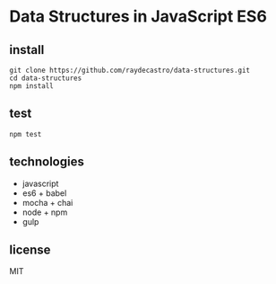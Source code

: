 # Data Structures in JavaScript ES6

## install
```
git clone https://github.com/raydecastro/data-structures.git
cd data-structures
npm install
```

## test
```
npm test
```

## technologies
* javascript
* es6 + babel
* mocha + chai
* node + npm 
* gulp

## license
MIT
